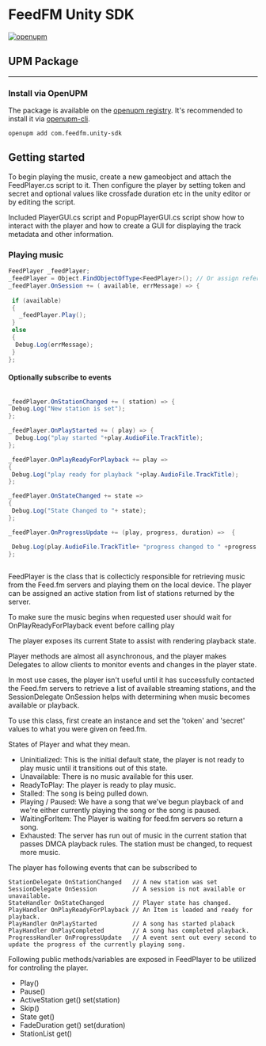 
# FeedFM Unity SDK #

[![openupm](https://img.shields.io/npm/v/com.feedfm.unity-sdk?label=openupm&registry_uri=https://package.openupm.com)](https://openupm.com/packages/com.feedfm.unity-sdk/)


## UPM Package ##
---

### Install via OpenUPM ###

The package is available on the [openupm registry](https://openupm.com/packages/com.feedfm.unity-sdk/). It's recommended to install it via [openupm-cli](https://github.com/openupm/openupm-cli).

```
openupm add com.feedfm.unity-sdk
```


## Getting started ##

To begin playing the music, create a new gameobject and attach the FeedPlayer.cs script to it. Then configure the player by setting token and secret and optional values like crossfade duration etc in the unity editor or by editing the script.

Included PlayerGUI.cs script and PopupPlayerGUI.cs script show how to interact with the player and how to create a GUI for displaying the track metadata and other information.


### Playing music ###

```C#
FeedPlayer _feedPlayer; 
_feedPlayer = Object.FindObjectOfType<FeedPlayer>(); // Or assign reference in the inspector manually
_feedPlayer.OnSession += ( available, errMessage) => {
   
 if (available)
 {
   _feedPlayer.Play();
 }
 else
 {
  Debug.Log(errMessage);
 }
};
```

#### Optionally subscribe to events ###

```C#
    
_feedPlayer.OnStationChanged += ( station) => {
 Debug.Log("New station is set");
};

_feedPlayer.OnPlayStarted += ( play) => {
  Debug.Log("play started "+play.AudioFile.TrackTitle);
};

_feedPlayer.OnPlayReadyForPlayback += play =>
{
 Debug.Log("play ready for playback "+play.AudioFile.TrackTitle);
};

_feedPlayer.OnStateChanged += state =>
{
 Debug.Log("State Changed to "+ state);
};

_feedPlayer.OnProgressUpdate += (play, progress, duration) =>  {

 Debug.Log(play.AudioFile.TrackTitle+ "progress changed to " +progress + " duration " + duration);
};
  
```

FeedPlayer is the class that is collecticly responsible for retrieving music from the Feed.fm servers and playing them on the local device. The player can be assigned an active station from list of stations returned by the server.

To make sure the music begins when requested user should wait for OnPlayReadyForPlayback event before calling play

The player exposes its current State to assist with rendering playback state.

 Player methods are almost all asynchronous, and the player makes Delegates
 to allow clients to monitor events and changes in the player state.

 In most use cases, the player isn't useful until it has successfully contacted the Feed.fm
 servers to retrieve a list of available streaming stations, and the SessionDelegate OnSession
 helps with determining when music becomes available or playback.

 To use this class, first create an instance and set the 'token' and 'secret' values
 to what you were given on feed.fm.

States of Player and what they mean.

- Uninitialized: This is the initial default state, the player is not ready to play music until it transitions out of this state.
- Unavailable: There is no music available for this user.
- ReadyToPlay: The player is ready to play music.
- Stalled: The song is being pulled down.
- Playing / Paused: We have a song that we've begun playback of and we're either currently playing the song or the song is paused.
- WaitingForItem:  The Player is waiting for feed.fm servers so return a song.
- Exhausted: The server has run out of music in the current station that passes DMCA playback rules. The station must be changed, to request more music.
  
The player has following events that can be subscribed to

    StationDelegate OnStationChanged   // A new station was set
    SessionDelegate OnSession          // A session is not available or unavailable. 
    StateHandler OnStateChanged        // Player state has changed. 
    PlayHandler OnPlayReadyForPlayback // An Item is loaded and ready for playback. 
    PlayHandler OnPlayStarted          // A song has started plaback
    PlayHandler OnPlayCompleted        // A song has completed playback. 
    ProgressHandler OnProgressUpdate   // A event sent out every second to update the progress of the currently playing song. 

Following public methods/variables are exposed in FeedPlayer to be utilized for controling the player.

- Play()
- Pause()
- ActiveStation get() set(station)
- Skip()
- State get()
- FadeDuration get() set(duration)
- StationList get()